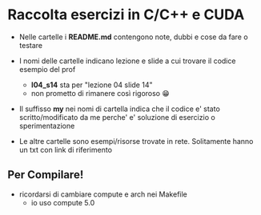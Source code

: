 # Raccolta esercizi in C/C++ e CUDA

* Nelle cartelle i **README.md** contengono note, dubbi e cose da fare o testare

* I nomi delle cartelle indicano lezione e slide a cui trovare il codice esempio del prof
  * **l04_s14** sta per "lezione 04 slide 14"
  * non prometto di rimanere così rigoroso :grin:

* Il suffisso **my** nei nomi di cartella indica che il codice e' stato scritto/modificato da me perche' e' soluzione di esercizio o sperimentazione

* Le altre cartelle sono esempi/risorse trovate in rete. Solitamente hanno un txt con link di riferimento

## Per Compilare!
* ricordarsi di cambiare compute e arch nei Makefile
  * io uso compute 5.0
